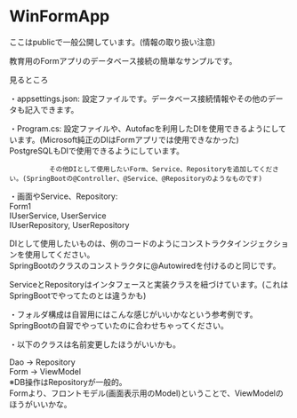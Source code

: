 # WinFormApp

ここはpublicで一般公開しています。(情報の取り扱い注意)

教育用のFormアプリのデータベース接続の簡単なサンプルです。

見るところ

・appsettings.json: 設定ファイルです。データベース接続情報やその他のデータも記入できます。

・Program.cs: 設定ファイルや、Autofacを利用したDIを使用できるようにしています。(Microsoft純正のDIはFormアプリでは使用できなかった)  
              PostgreSQLもDIで使用できるようにしています。
              
              その他DIとして使用したいForm、Service、Repositoryを追加してください。(SpringBootの@Controller、@Service、@Repositoryのようなものです)  

・画面やService、Repository:  
Form1  
IUserService, UserService  
IUserRepository, UserRepository  

DIとして使用したいものは、例のコードのようにコンストラクタインジェクションを使用してください。  
SpringBootのクラスのコンストラクタに@Autowiredを付けるのと同じです。

ServiceとRepositoryはインタフェースと実装クラスを紐づけています。(これはSpringBootでやってたのとは違うかも)  


・フォルダ構成は自習用にはこんな感じがいいかなという参考例です。  
SpringBootの自習でやっていたのに合わせちゃってください。


・以下のクラスは名前変更したほうがいいかも。

Dao → Repository  
Form → ViewModel  
※DB操作はRepositoryが一般的。  
Formより、フロントモデル(画面表示用のModel)ということで、ViewModelのほうがいいかな。



